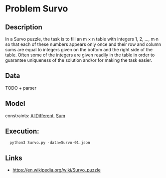 # Problem Survo
## Description
In a Survo puzzle, the task is to fill an m × n table with integers 1, 2, ..., m·n
so that each of these numbers appears only once and their row and column sums
are equal to integers given on the bottom and the right side of the table.
Often some of the integers are given readily in the table in order to guarantee
uniqueness of the solution and/or for making the task easier.

## Data
TODO + parser

## Model
  constraints: [AllDifferent](http://pycsp.org/documentation/constraints/AllDifferent), [Sum](http://pycsp.org/documentation/constraints/Sum)

## Execution:
```
  python3 Survo.py -data=Survo-01.json
```

## Links
 - https://en.wikipedia.org/wiki/Survo_puzzle
